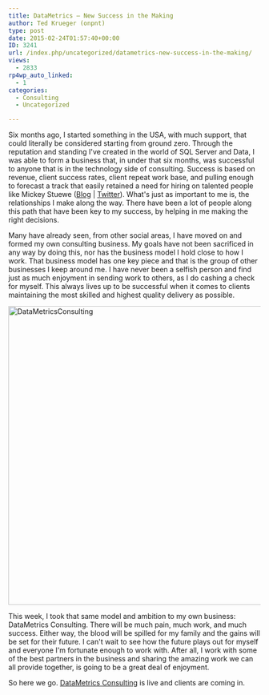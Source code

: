 ```yaml
---
title: DataMetrics – New Success in the Making
author: Ted Krueger (onpnt)
type: post
date: 2015-02-24T01:57:40+00:00
ID: 3241
url: /index.php/uncategorized/datametrics-new-success-in-the-making/
views:
  - 2833
rp4wp_auto_linked:
  - 1
categories:
  - Consulting
  - Uncategorized

---
```

Six months ago, I started something in the USA, with much support, that could literally be considered starting from ground zero. Through the reputation and standing I've created in the world of SQL Server and Data, I was able to form a business that, in under that six months, was successful to anyone that is in the technology side of consulting. Success is based on revenue, client success rates, client repeat work base, and pulling enough to forecast a track that easily retained a need for hiring on talented people like Mickey Stuewe (<a href="http://mickeystuewe.com/" target="_blank">Blog</a> | <a href="https://twitter.com/SQLMickey" target="_blank">Twitter</a>). What's just as important to me is, the relationships I make along the way. There have been a lot of people along this path that have been key to my success, by helping in me making the right decisions.

Many have already seen, from other social areas, I have moved on and formed my own consulting business. My goals have not been sacrificed in any way by doing this, nor has the business model I hold close to how I work. That business model has one key piece and that is the group of other businesses I keep around me. I have never been a selfish person and find just as much enjoyment in sending work to others, as I do cashing a check for myself. This always lives up to be successful when it comes to clients maintaining the most skilled and highest quality delivery as possible.

<a href="http://www.datametricsconsulting.com" target="_blank"><img class="aligncenter  wp-image-3242" src="/wp-content/uploads/2015/02/rundmc.jpg" alt="DataMetricsConsulting" width="626" height="597" srcset="/wp-content/uploads/2015/02/rundmc.jpg 302w, /wp-content/uploads/2015/02/rundmc-300x286.jpg 300w" sizes="(max-width: 626px) 100vw, 626px" /></a>

This week, I took that same model and ambition to my own business: DataMetrics Consulting. There will be much pain, much work, and much success. Either way, the blood will be spilled for my family and the gains will be set for their future. I can't wait to see how the future plays out for myself and everyone I'm fortunate enough to work with. After all, I work with some of the best partners in the business and sharing the amazing work we can all provide together, is going to be a great deal of enjoyment.

So here we go. <a href="http://www.datametricsconsulting.com/" target="_blank">DataMetrics Consulting</a> is live and clients are coming in.